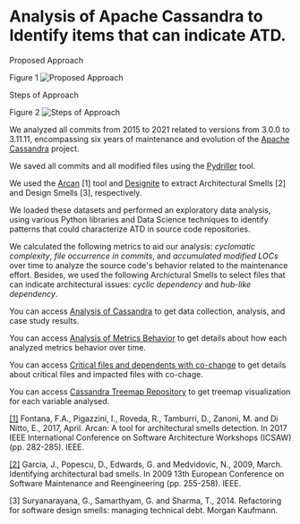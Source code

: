 # Analysis of Apache Cassandra to Identify items that can indicate ATD.

Proposed Approach

Figure 1 ![Proposed Approach](https://anonymous.4open.science/r/mycassandra-32D3/images/SummaryofSysRepoAnalysis.png)

Steps of Approach

Figure 2 ![Steps of Approach](https://anonymous.4open.science/r/mycassandra-32D3/images/AnalysisCassandraRepositoryFlow.png)

We analyzed all commits from 2015 to 2021 related to versions from 3.0.0 to 3.11.11, encompassing six years of maintenance and evolution of the [Apache Cassandra](https://github.com/apache/cassandra) project. 

We saved all commits and all modified files using the [Pydriller](https://github.com/ishepard/pydriller) tool.

We used the [Arcan](https://essere.disco.unimib.it/wiki/arcan/#:~:text=Arcan%20is%20a%20Java%20software,are%20less%20stable%20than%20itself.) [1] tool and [Designite](https://www.designite-tools.com/) to extract Architectural Smells [2] and Design Smells [3], respectively. 

We loaded these datasets and performed an exploratory data analysis, using various Python libraries and Data Science techniques to identify patterns that could characterize ATD in source code repositories.

We calculated the following metrics to aid our analysis: *cyclomatic complexity*, *file occurrence in commits*, and *accumulated modified LOCs* over time to analyze the source code's behavior related to the maintenance effort. Besides, we used the following Archictural Smells to select files that can indicate architectural issues: *cyclic dependency* and *hub-like dependency*.

You can access [Analysis of Cassandra](https://github.com/armandossrecife/mycassandra/blob/main/scripts/Analysis_of_Cassandra_Repository_DB%2C_Dataframes%2C_Architectural_Smells_e_RQs.ipynb) to get data collection, analysis, and case study results.

You can access [Analysis of Metrics Behavior](https://github.com/armandossrecife/mycassandra/blob/main/scripts/Analysis_of_the_behavior_of_files_with_ATD_of_calculated_metrics.ipynb) to get details about how each analyzed metrics behavior over time.

You can access [Critical files and dependents with co-change](https://github.com/armandossrecife/mycassandra/blob/main/scripts/Graph_of_Critical_Files_and_Dependents.ipynb) to get details about critical files and impacted files with co-chage.

You can access [Cassandra Treemap Repository](https://github.com/armandossrecife/mycassandra/blob/main/data/treemaps.md) to get treemap visualization for each variable analysed.

[[1]](https://dl.acm.org/doi/abs/10.1145/2851613.2851963) Fontana, F.A., Pigazzini, I., Roveda, R., Tamburri, D., Zanoni, M. and Di Nitto, E., 2017, April. Arcan: A tool for architectural smells detection. In 2017 IEEE International Conference on Software Architecture Workshops (ICSAW) (pp. 282-285). IEEE.

[[2]](https://ieeexplore.ieee.org/abstract/document/4812762) Garcia, J., Popescu, D., Edwards, G. and Medvidovic, N., 2009, March. Identifying architectural bad smells. In 2009 13th European Conference on Software Maintenance and Reengineering (pp. 255-258). IEEE.

[3] Suryanarayana, G., Samarthyam, G. and Sharma, T., 2014. Refactoring for software design smells: managing technical debt. Morgan Kaufmann. 
